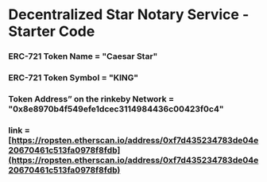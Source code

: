 # Decentralized Star Notary Service - Starter Code

### ERC-721 Token Name = "Caesar Star"

### ERC-721 Token Symbol = "KING"

### Token Address” on the rinkeby Network = "0x8e8970b4f549efe1dcec3114984436c00423f0c4"

### link = [https://ropsten.etherscan.io/address/0xf7d435234783de04e20670461c513fa0978f8fdb](https://ropsten.etherscan.io/address/0xf7d435234783de04e20670461c513fa0978f8fdb)
